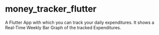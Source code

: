 # money_tracker_flutter
A Flutter App with which you can track your daily expenditures. It shows a Real-Time Weekly Bar Graph of the tracked Expenditures.
